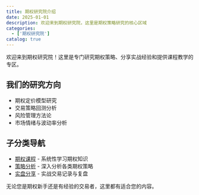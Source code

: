 ```yaml
---
title: 期权研究院介绍
date: 2025-01-01
description: 欢迎来到期权研究院，这里是期权策略研究的核心区域
categories:
  - ['期权研究院']
catalog: true
---
```


欢迎来到期权研究院！这里是专门研究期权策略、分享实战经验和提供课程教学的专区。

## 我们的研究方向

- 期权定价模型研究
- 交易策略回测分析
- 风险管理方法论
- 市场情绪与波动率分析

## 子分类导航

- [期权课程](/categories/options/course) - 系统性学习期权知识
- [策略分析](/categories/options/strategy) - 深入分析各类期权策略
- [实盘分享](/categories/options/trading-journal) - 实战交易记录与复盘

无论您是期权新手还是有经验的交易者，这里都有适合您的内容。
